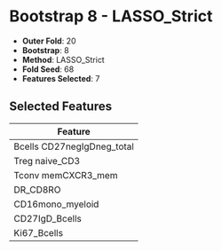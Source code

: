 # Bootstrap 8 - LASSO_Strict

- **Outer Fold**: 20
- **Bootstrap**: 8
- **Method**: LASSO_Strict
- **Fold Seed**: 68
- **Features Selected**: 7

## Selected Features

| Feature |
|---------|
| Bcells CD27negIgDneg_total |
| Treg naive_CD3 |
| Tconv memCXCR3_mem |
| DR_CD8RO |
| CD16mono_myeloid |
| CD27IgD_Bcells |
| Ki67_Bcells |

